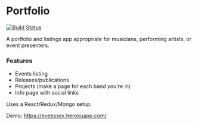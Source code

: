 # Portfolio
[![Build Status](https://travis-ci.com/eessex/portfolio.svg?branch=master)](https://travis-ci.com/eessex/portfolio)

A portfolio and listings app appropriate for musicians, performing artists, or event presenters.

### Features

- Events listing
- Releases/publications
- Projects (make a page for each band you're in)
- Info page with social links

Uses a React/Redux/Mongo setup.

Demo: https://eveessex.herokuapp.com/
